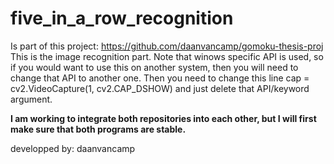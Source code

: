 # five_in_a_row_recognition

Is part of this project: https://github.com/daanvancamp/gomoku-thesis-proj
This is the image recognition part.
Note that  winows specific API is used, so if you would want to use this on another system, then you will need to change that API to another one. Then you need to change this line     cap = cv2.VideoCapture(1, cv2.CAP_DSHOW) and just delete that API/keyword argument.
 
**I am working to integrate both repositories into each other, but I will first make sure that both programs are stable.**

developped by: daanvancamp
